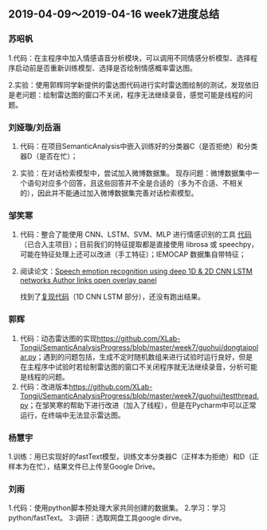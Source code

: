 ## 2019-04-09～2019-04-16 week7进度总结
###  苏昭帆
1.代码：在主程序中加入情感语音分析模块，可以调用不同情感分析模型、选择程序启动前是否重新训练模型、选择是否绘制情感概率雷达图。

2.实验：使用郭辉同学新提供的雷达图代码进行实时雷达图绘制的测试，发现依旧是老问题：绘制雷达图的窗口不关闭，程序无法继续录音，感觉可能是线程的问题。

### 刘娅璇/刘岳涵  
1. 代码：在项目SemanticAnalysis中嵌入训练好的分类器C（是否拒绝）和分类器D（是否在忙）；

2. 实验：在对话检索模型中，尝试加入微博数据集。 现存问题：微博数据集中一个语句对应多个回答，且这些回答并不全是合适的（多为不合适、不相关的），因此并不能通过加入微博数据集完善对话检索模型。

### 邹笑寒
1. 代码：整合了能使用 CNN、LSTM、SVM、MLP 进行情感识别的工具  [代码](https://github.com/Renovamen/Speech-Emotion-Recognition)（已合入主项目）；目前我们的特征提取都是直接使用 librosa 或 speechpy，可能在特征处理上还可以改进（手工特征）；IEMOCAP 数据集自带特征；

2. 阅读论文：[Speech emotion recognition using deep 1D & 2D CNN LSTM networks Author links open overlay panel](https://www.sciencedirect.com/science/article/pii/S1746809418302337) 

   找到了[复现代码](https://github.com/vandana-rajan/1D-Speech-Emotion-Recognition)（1D CNN LSTM 部分），还没有跑出结果。

### 郭辉
1. 代码：动态雷达图的实现<https://github.com/XLab-Tongji/SemanticAnalysisProgress/blob/master/week7/guohui/dongtaipolar.py>；遇到的问题包括，生成不定时随机数组来进行试验时运行良好，但是在主程序中试验时若绘制雷达图的窗口不关闭程序就无法继续录音，分析可能是线程的问题。
2. 代码：改进版本<https://github.com/XLab-Tongji/SemanticAnalysisProgress/blob/master/week7/guohui/testthread.py>；在邹笑寒的帮助下进行改进（加入了线程），但是在Pycharm中可以正常运行，在终端中无法显示雷达图。

### 杨慧宇
1.训练：用已实现好的fastText模型，训练文本分类器C（正样本为拒绝）和D（正样本为在忙），结果文件已上传至Google Drive。

### 刘雨
1.代码：使用python脚本预处理大家共同创建的数据集。 
2.学习：学习python/fastText。
3:调研：选取网盘工具google dirve。




